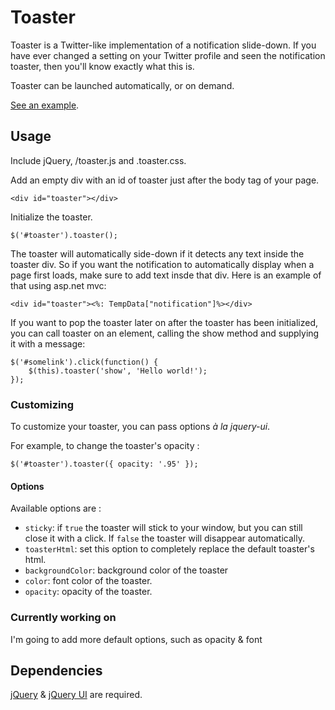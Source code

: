 # Toaster

Toaster is a Twitter-like implementation of a notification slide-down. If you have ever changed a setting on your Twitter profile and seen the notification toaster, then you'll know exactly what this is. 

Toaster can be launched automatically, or on demand.

[See an example](http://www.coovtech.com/projects/toaster).

## Usage

Include jQuery, /toaster.js and .toaster.css.

Add an empty div with an id of toaster just after the body tag of your page.

	<div id="toaster"></div>

Initialize the toaster.

	$('#toaster').toaster();

The toaster will automatically side-down if it detects any text inside the toaster div. So if you want the notification to automatically display when a page first loads, make sure to add text insde that div. Here is an example of that using asp.net mvc:

	<div id="toaster"><%: TempData["notification"]%></div>

If you want to pop the toaster later on after the toaster has been initialized, you can call toaster on an element, calling the show method and supplying it with a message:

	$('#somelink').click(function() {
		$(this).toaster('show', 'Hello world!');
	});
	
### Customizing

To customize your toaster, you can pass options *à la jquery-ui*.

For example, to change the toaster's opacity :

    $('#toaster').toaster({ opacity: '.95' });	

#### Options

Available options are :

- `sticky`: if `true` the toaster will stick to your window, but you can still close it with a click. If `false` the toaster will disappear automatically.
- `toasterHtml`: set this option to completely replace the default toaster's html.
- `backgroundColor`: background color of the toaster
- `color`: font color of the toaster.
- `opacity`: opacity of the toaster.
	
### Currently working on

I'm going to add more default options, such as opacity & font	

## Dependencies

[jQuery](http://jquery.com/) & [jQuery UI](http://jqueryui.com/) are required.